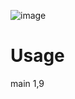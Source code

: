 ![image](https://github.com/user-attachments/assets/a4d997df-f0d6-4ebb-be11-6b46c78c0add)


# Usage
main 1,9 
